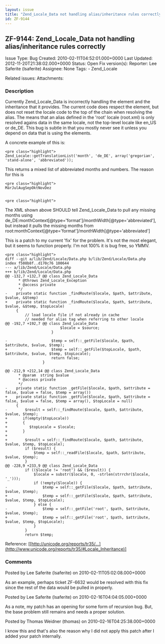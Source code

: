 ```yaml
---
layout: issue
title: "Zend_Locale_Data not handling alias/inheritance rules correctly"
id: ZF-9144
---
```


ZF-9144: Zend\_Locale\_Data not handling alias/inheritance rules correctly
--------------------------------------------------------------------------

 Issue Type: Bug Created: 2010-02-11T04:52:01.000+0000 Last Updated: 2012-11-20T21:38:02.000+0000 Status: Open Fix version(s): 
 Reporter:  Lee Saferite (lsaferite)  Assignee:  None  Tags: - Zend\_Locale
 
 Related issues: 
 Attachments: 
### Description

Currently Zend\_Locale\_Data is incorrectly handling the element and the inheritance that it provides. The current code does respect the element, but does not reset the locale code to the top of the chain when resolving the alias. The means that an alias defined in the 'root' locale (root.xml) is only resolved agains data in the same locale, not the top-level locale like en\_US or de\_DE. This bug is subtle in that you mostly never see it unless you depend on data that is using the elements.

A concrete example of this is:

 
    <pre class="highlight">
    Zend_Locale::getTranslationList('month', 'de_DE', array('gregorian', 'stand-alone', 'abbreviated'));


This returns a mixed list of abbreviated months and numbers. The reason for this is

 
    <pre class="highlight">
    MärJulAugSepOktNovDez

 
    <pre class="highlight">


The XML shown above SHOULD tell Zend\_Locale\_Data to pull any missing months using de\_DE:monthContext[@type='format']/monthWidth[@type='abbreviated'], but instead it pulls the missing months from root:monthContext[@type='format']/monthWidth[@type='abbreviated']

This is a patch to my current 'fix' for the problem. It's not the most elegant, but it seems to function properly. I'm not 100% it is bug free, so YMMV.

 
    <pre class="highlight">
    diff --git a/lib/Zend/Locale/Data.php b/lib/Zend/Locale/Data.php
    index f508b8f..d170c76 100644
    --- a/lib/Zend/Locale/Data.php
    +++ b/lib/Zend/Locale/Data.php
    @@ -132,7 +132,7 @@ class Zend_Locale_Data
          * @throws Zend_Locale_Exception
          * @access private
          */
    -    private static function _findRoute($locale, $path, $attribute, $value, &$temp)
    +    private static function _findRoute($locale, $path, $attribute, $value, &$temp, $topLocale)
         {
             // load locale file if not already in cache
             // needed for alias tag when referring to other locale
    @@ -192,7 +192,7 @@ class Zend_Locale_Data
                             $locale = $source;
                         }
     
    -                    $temp = self::_getFile($locale, $path, $attribute, $value, $temp);
    +                    $temp = self::_getFile($topLocale, $path, $attribute, $value, $temp, $topLocale);
                         return false;
                     }
     
    @@ -212,9 +212,14 @@ class Zend_Locale_Data
          * @param  string $value
          * @access private
          */
    -    private static function _getFile($locale, $path, $attribute = false, $value = false, $temp = array())
    +    private static function _getFile($locale, $path, $attribute = false, $value = false, $temp = array(), $topLocale = null)
         {
    -        $result = self::_findRoute($locale, $path, $attribute, $value, $temp);
    +       if(empty($topLocale))
    +       {
    +          $topLocale = $locale;
    +       }
    +
    +        $result = self::_findRoute($locale, $path, $attribute, $value, $temp, $topLocale);
             if ($result) {
                 $temp = self::_readFile($locale, $path, $attribute, $value, $temp);
             }
    @@ -228,9 +233,9 @@ class Zend_Locale_Data
             if (($locale != 'root') && ($result)) {
                 $locale = substr($locale, 0, -strlen(strrchr($locale, '_')));
                 if (!empty($locale)) {
    -                $temp = self::_getFile($locale, $path, $attribute, $value, $temp);
    +                $temp = self::_getFile($locale, $path, $attribute, $value, $temp, $topLocale);
                 } else {
    -                $temp = self::_getFile('root', $path, $attribute, $value, $temp);
    +                $temp = self::_getFile('root', $path, $attribute, $value, $temp, $topLocale);
                 }
             }
             return $temp;


Reference: [[http://unicode.org/reports/tr35/…](http://www.unicode.org/reports/tr35/#Locale_Inheritance)]

 

 

### Comments

Posted by Lee Saferite (lsaferite) on 2010-02-11T05:02:08.000+0000

As an example, perhaps ticket ZF-6632 would be resolved with this fix since the rest of the data would be pulled in properly.

 

 

Posted by Lee Saferite (lsaferite) on 2010-02-16T04:04:05.000+0000

As a note, my patch has an opening for some form of recursion bug. But, the base problem still remains and needs a proper solution.

 

 

Posted by Thomas Weidner (thomas) on 2010-02-16T04:25:38.000+0000

I know this and that's also the reason why I did not apply this patch after I added your patch internally.

 

 